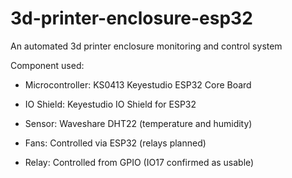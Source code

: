 # 3d-printer-enclosure-esp32
An automated 3d printer enclosure monitoring and control system

Component used:
- Microcontroller: KS0413 Keyestudio ESP32 Core Board

- IO Shield: Keyestudio IO Shield for ESP32

- Sensor: Waveshare DHT22 (temperature and humidity)

- Fans: Controlled via ESP32 (relays planned)

- Relay: Controlled from GPIO (IO17 confirmed as usable)